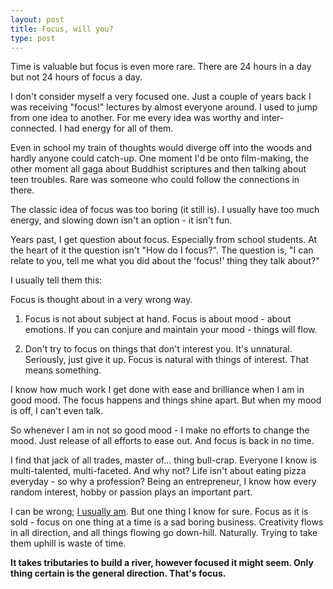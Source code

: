 ```yaml
---
layout: post
title: Focus, will you?
type: post
---
```

Time is valuable but focus is even more rare. There are  24 hours in a day but not 24 hours of focus a day.

I don't consider myself a very focused one. Just a couple of years back I was receiving "focus!" lectures by almost everyone around. I used to jump from one idea to another. For me every idea was worthy and inter-connected. I had energy for all of them.

Even in school my train of thoughts would diverge off into the woods and hardly anyone could catch-up. One moment I'd be onto film-making, the other moment all gaga about Buddhist scriptures and then talking about teen troubles. Rare was someone who could follow the connections in there.

The classic idea of focus was too boring (it still is). I usually have too much energy, and slowing down isn't an option - it isn't fun.

Years past, I get question about focus. Especially from school students. At the heart of it the question isn't "How do I focus?". The question is, "I can relate to you, tell me what you did about the 'focus!' thing they talk about?"

I usually tell them this:

Focus is thought about in a very wrong way.

1. Focus is not about subject at hand. Focus is about mood - about emotions. If you can conjure and maintain your mood - things will flow.

2. Don't try to focus on things that don't interest you. It's unnatural. Seriously, just give it up. Focus is natural with things of interest. That means something.

I know how much work I get done with ease and brilliance when I am in good mood. The focus happens and things shine apart. But when my mood is off, I can't even talk.

So whenever I am in not so good mood - I make no efforts to change the mood. Just release of all efforts to ease out. And focus is back in no time.

I find that jack of all trades, master of... thing bull-crap. Everyone I know is multi-talented, multi-faceted. And why not? Life isn't about eating pizza everyday - so why a profession? Being an entrepreneur, I know how every random interest, hobby or passion plays an important part.

I can be wrong; [I usually am](http://www.64notes.com/mistakes-failures). But one thing I know for sure. Focus as it is sold - focus on one thing at a time is a sad boring business. Creativity flows in all direction, and all things flowing go down-hill. Naturally. Trying to take them uphill is waste of time.

**It takes tributaries to build a river, however focused it might seem. Only thing certain is the general direction. That's focus.**
